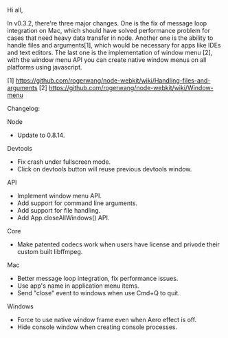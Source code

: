 Hi all,

In v0.3.2, there're three major changes. One is the fix of message loop integration on Mac, which should have solved performance problem for cases that need heavy data transfer in node. Another one is the ability to handle files and arguments[1], which would be necessary for apps like IDEs and text editors. The last one is the implementation of window menu [2], with the window menu API you can create native window menus on all platforms using javascript.

[1] https://github.com/rogerwang/node-webkit/wiki/Handling-files-and-arguments
[2] https://github.com/rogerwang/node-webkit/wiki/Window-menu

Changelog:

Node
* Update to 0.8.14.

Devtools
* Fix crash under fullscreen mode.
* Click on devtools button will reuse previous devtools window.

API
* Implement window menu API.
* Add support for command line arguments.
* Add support for file handling.
* Add App.closeAllWindows() API.

Core
* Make patented codecs work when users have license and privode their custom built libffmpeg.

Mac
* Better message loop integration, fix performance issues.
* Use app's name in application menu items.
* Send "close" event to windows when use Cmd+Q to quit.

Windows
* Force to use native window frame even when Aero effect is off.
* Hide console window when creating console processes.